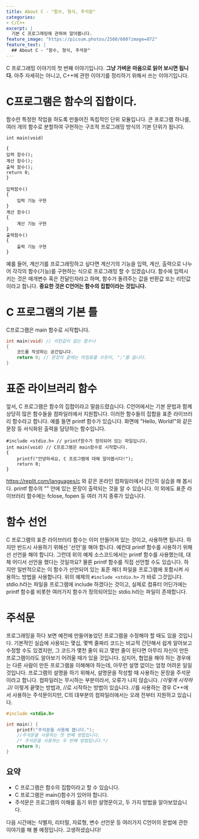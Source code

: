 ```yaml
---
title: About C - "함수, 형식, 주석문"
categories:
- C/C++
excerpt: |
  기본 C 프로그래밍에 관하여 알아봅니다.
feature_image: "https://picsum.photos/2560/600?image=872"
feature_text: |
  ## About C - "함수, 형식, 주석문"
---
```


C 프로그래밍 이야기의 첫 번째 이야기입니다. __그냥 가벼운 마음으로 읽어 보시면 됩니다.__ 아주 자세히는 아니고, C++에 관한 이야기를 정리하기 위해서 쓰는 이야기입니다.

# C프로그램은 함수의 집합이다.
함수란 특정한 작업을 하도록 만들어진 독립적인 단위 모듈입니다. 큰 프로그램 하나를, 여러 개의 함수로 분할하여 구현하는 구조적 프로그래밍 방식의 기본 단위가 됩니다.
```
int main(void)

{
입력 함수();
계산 함수();
출력 함수();
return 0;
}

입력함수()
{
    입력 기능 구현
}
계산 함수()
{
    계산 기능 구현
}
출력함수()
{
    출력 기능 구현
}
```
예를 들어, 계산기를 프로그래밍하고 싶다면 계산기의 기능을 입력, 계산, 출력으로 나누어 각각의 함수(기능)를 구현하는 식으로 프로그래밍 할 수 있겠습니다. 함수에 입력시키는 것은 매개변수 혹은 전달인자라고 하며, 함수가 돌려주는 값을 반환값 또는 리턴값이라고 합니다. __중요한 것은 C언어는 함수의 집합이라는 것입니다.__

# C 프로그램의 기본 틀
C프로그램은 main 함수로 시작합니다.
```c
int main(void) // 리턴값이 없는 함수나 
{
    코드를 작성하는 공간입니다.
    return 0; // 문장의 끝에는 마침표를 쓰듯이, ";"를 씁니다.
}
```


# 표준 라이브러리 함수
앞서, C 프로그램은 함수의 집합이라고 말씀드렸습니다. C언어에서는 기본 문법과 함께 상당히 많은 함수들을 컴파일러에서 지원합니다. 이러한 함수들의 집합을 표준 라이브러리 함수라고 합니다.
예를 들면 printf 함수가 있습니다. 화면에 "Hello, World!"와 같은 문장 등 서식화된 출력을 담당하는 함수입니다.
```
#include <stdio.h> // printf함수가 정의되어 있는 파일입니다.
int main(void) // C프로그램은 main함수로 시작합니다.
{
    printf("안녕하세요, C 프로그램에 대해 알아봅시다!");
    return 0;
}
```
https://replit.com/languages/c 와 같은 온라인 컴파일러에서 간단히 실습을 해 봅시다. printf 함수의 "" 안에 있는 문장이 출력되는 것을 알 수 있습니다. 이 외에도 표준 라이브러리 함수에는 fclose, fopen 등 여러 가지 종류가 있습니다.


# 함수 선언
C 프로그램의 표준 라이브러리 함수는 이미 만들어져 있는 것이고, 사용하면 됩니다. 하지만 반드시 사용하기 위해선 '선언'을 해야 합니다. 예컨대 printf 함수를 사용하기 위해선 선언을 해야 합니다. 그런데 위의 예제 소스코드에서는 printf 함수를 사용했는데, 대체 어디서 선언을 했다는 것일까요?
물론 printf 함수를 직접 선언할 수도 있습니다. 하지만 일반적으로는 이 함수가 선언되어 있는 표준 헤더 파일을 프로그램에 포함시켜 사용하느 방법을 사용합니다. 위의 예제의 ```#include <stdio.h>``` 가 바로 그것입니다. stdio.h라는 파일을 프로그램에 include 하겠다는 것이고, 실제로 컴퓨터 어딘가에는 printf 함수를 비롯한 여러가지 함수가 정의되어있는 stdio.h라는 파일이 존재합니다.


# 주석문
프로그래밍을 하다 보면 예전에 만들어놓았던 프로그램을 수정해야 할 때도 있을 것입니다. 기본적인 실습에 사용되는 몇십, 몇백 줄짜리 코드는 비교적 간단해서 쉽게 알아보고 수정할 수도 있겠지만, 그 코드가 몇천 줄이 되고 몇만 줄이 된다면 아무리 자신이 만든 프로그램이라도 알아보기 어려울 때가 있을 것입니다. 심지어, 협업을 해야 하는 경우에는 다른 사람이 만든 프로그램을 이해해야 하는데, 아무런 설명 없이는 엄청 어려운 일일 것입니다.
프로그램의 설명을 하기 위해서, 설명문을 작성할 때 사용하는 문장을 주석문이라고 합니다. 컴파일러는 무시하는 부분이라서, 오류가 나지 않습니다. /*이렇게 시작하고*/ 이렇게 끝맺는 방법과, //로 시작하는 방법이 있습니다. //를 사용하는 경우 C++에서 사용하는 주석문이지만, C의 대부분의 컴파일러에서는 오래 전부터 지원하고 있습니다.
```c
#include <stdio.h>

int main() {
    printf("주석문을 사용해 봅니다.");
	//주석문을 사용하는 첫 번째 방법입니다.
	/* 주석문을 사용하는 두 번째 방법입니다.*/
    return 0;
}
```


## 요약
* C 프로그램은 함수의 집합이라고 할 수 있습니다.
* C 프로그램은 main()함수가 있어야 합니다.
* 주석문은 프로그램의 이해를 돕기 위한 설명문이고, 두 가지 방법을 알아보았습니다.

다음 시간에는 식별자, 리터럴, 자료형, 변수 선언문 등 여러가지 C언어의 문법에 관한 이야기를 해 볼 예정입니다. 고생하셨습니다!
